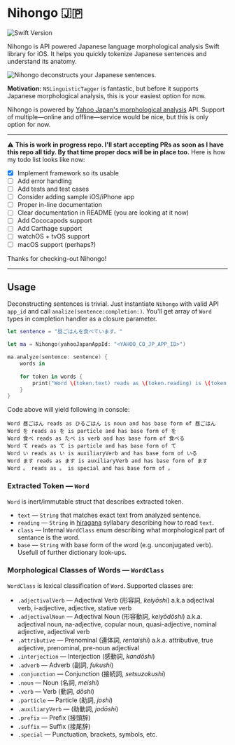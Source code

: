 # Nihongo 🇯🇵

![Swift Version](https://img.shields.io/badge/swift-3.0-orange.svg?style=flat)

Nihongo is API powered Japanese language morphological analysis Swift library for iOS. It helps you quickly tokenize Japanese sentences and understand its anatomy.

![Nihongo deconstructs your Japanese sentences.](https://raw.githubusercontent.com/totocaster/Nihongo/master/Docs/sentence_breakdown.png)

**Motivation:** `NSLinguisticTagger` is fantastic, but before it supports Japanese morphological analysis, this is your easiest option for now.

Nihongo is powered by [Yahoo Japan's morphological analysis][yjma] API. Support of multiple—online and offline—service would be nice, but this is only option for now. 

---

⚠️ **This is work in progress repo. I'll start accepting PRs as soon as I have this repo all tidy. By that time proper docs will be in place too.** Here is how my todo list looks like now:

- [x] Implement framework so its usable
- [ ] Add error handling
- [ ] Add tests and test cases
- [ ] Consider adding sample iOS/iPhone app
- [ ] Proper in-line documentation
- [ ] Clear documentation in README (you are looking at it now)
- [ ] Add Cococapods support
- [ ] Add Carthage support
- [ ] watchOS + tvOS support
- [ ] macOS support (perhaps?)

Thanks for checking-out Nihongo!

---

## Usage

Deconstructing sentences is trivial. Just instantiate `Nihongo` with valid API `app_id` and call `analize(sentence:completion:)`. You'll get array of `Word` types in completion handler as a closure parameter. 

```swift
let sentence = "昼ごはんを食べています。"

let ma = Nihongo(yahooJapanAppId: "<YAHOO_CO_JP_APP_ID>")

ma.analyze(sentence: sentence) {
    words in
    
    for token in words {
        print("Word \(token.text) reads as \(token.reading) is \(token.class) and has base form of \(token.base)")
    }
}
```

Code above will yield following in console:

```text
Word 昼ごはん reads as ひるごはん is noun and has base form of 昼ごはん
Word を reads as を is particle and has base form of を
Word 食べ reads as たべ is verb and has base form of 食べる
Word て reads as て is particle and has base form of て
Word い reads as い is auxiliaryVerb and has base form of いる
Word ます reads as ます is auxiliaryVerb and has base form of ます
Word 。 reads as 。 is special and has base form of 。
```


### Extracted Token — `Word` 

`Word` is inert/immutable struct that describes extracted token. 

* `text` — `String` that matches exact text from analyzed sentence.
* `reading` — `String` in [hiragana][hrg] syllabary describing how to read `text`.
* `class` — Internal `WordClass` enum describing what morphological part of sentance is the word.
* `base` — `String` with base form of the word (e.g. unconjugated verb). Usefull of further dictionary look-ups.

### Morphological Classes of Words — `WordClass`

`WordClass` is lexical classification of `Word`. Supported classes are:

* `.adjectivalVerb` — Adjectival Verb (形容詞, _keiyōshi_) a.k.a adjectival verb, i-adjective, adjective, stative verb
* `.adjectivalNoun` — Adjectival Noun (形容動詞, _keiyōdōshi_) a.k.a. adjectival noun, na-adjective, copular noun, quasi-adjective, nominal adjective, adjectival verb
* `.attributive` — Prenominal (連体詞, _rentaishi_) a.k.a. attributive, true adjective, prenominal, pre-noun adjectival
* `.interjection` — Interjection (感動詞, _kandōshi_)
* `.adverb` — Adverb (副詞, _fukushi_)
* `.conjunction` — Conjunction (接続詞, _setsuzokushi_)
* `.noun` — Noun (名詞, _meishi_)
* `.verb` — Verb (動詞, _dōshi_)
* `.particle` — Particle (助詞, _joshi_)
* `.auxiliaryVerb` — (助動詞, _jodōshi_)
* `.prefix` — Prefix (接頭辞)
* `.suffix` — Suffix (接尾辞)
* `.special` — Punctuation, brackets, symbols, etc.

[hrg]: https://en.wikipedia.org/wiki/Hiragana
[yjma]: http://developer.yahoo.co.jp/webapi/jlp/ma/v1/parse.html
